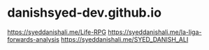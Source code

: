 # danishsyed-dev.github.io
https://syeddanishali.me/Life-RPG
https://syeddanishali.me/la-liga-forwards-analysis
https://syeddanishali.me/SYED_DANISH_ALI
